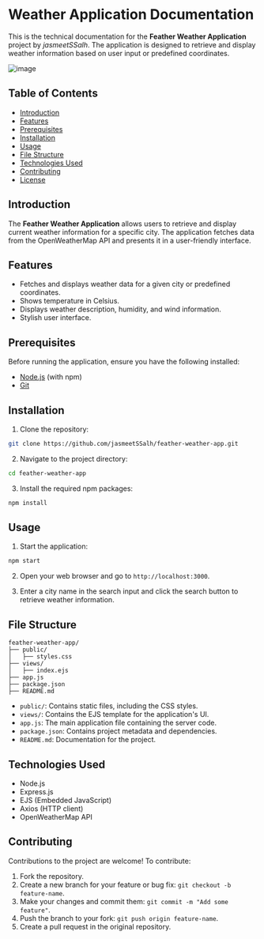 # Weather Application Documentation

This is the technical documentation for the **Feather Weather Application** project by *jasmeetSSalh*. The application is designed to retrieve and display weather information based on user input or predefined coordinates.

![image](https://github.com/jasmeetSSalh/feather-weather/assets/121359518/ac2ac49f-5080-48dd-9b79-b3a8dedb4f0a)


## Table of Contents

- [Introduction](#introduction)
- [Features](#features)
- [Prerequisites](#prerequisites)
- [Installation](#installation)
- [Usage](#usage)
- [File Structure](#file-structure)
- [Technologies Used](#technologies-used)
- [Contributing](#contributing)
- [License](#license)

## Introduction

The **Feather Weather Application** allows users to retrieve and display current weather information for a specific city. The application fetches data from the OpenWeatherMap API and presents it in a user-friendly interface.

## Features

- Fetches and displays weather data for a given city or predefined coordinates.
- Shows temperature in Celsius.
- Displays weather description, humidity, and wind information.
- Stylish user interface.

## Prerequisites

Before running the application, ensure you have the following installed:

- [Node.js](https://nodejs.org/) (with npm)
- [Git](https://git-scm.com/)

## Installation

1. Clone the repository:

```bash
git clone https://github.com/jasmeetSSalh/feather-weather-app.git
```

2. Navigate to the project directory:

```bash
cd feather-weather-app
```

3. Install the required npm packages:

```bash
npm install
```

## Usage

1. Start the application:

```bash
npm start
```

2. Open your web browser and go to `http://localhost:3000`.

3. Enter a city name in the search input and click the search button to retrieve weather information.

## File Structure

```
feather-weather-app/
├── public/
│   ├── styles.css
├── views/
│   ├── index.ejs
├── app.js
├── package.json
├── README.md
```

- `public/`: Contains static files, including the CSS styles.
- `views/`: Contains the EJS template for the application's UI.
- `app.js`: The main application file containing the server code.
- `package.json`: Contains project metadata and dependencies.
- `README.md`: Documentation for the project.

## Technologies Used

- Node.js
- Express.js
- EJS (Embedded JavaScript)
- Axios (HTTP client)
- OpenWeatherMap API

## Contributing

Contributions to the project are welcome! To contribute:

1. Fork the repository.
2. Create a new branch for your feature or bug fix: `git checkout -b feature-name`.
3. Make your changes and commit them: `git commit -m "Add some feature"`.
4. Push the branch to your fork: `git push origin feature-name`.
5. Create a pull request in the original repository.
